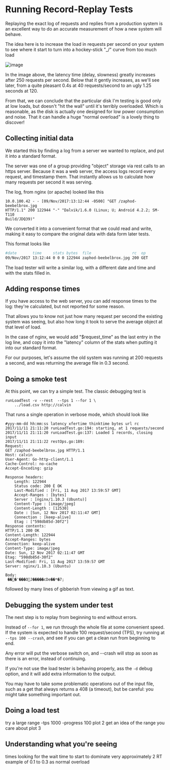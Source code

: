 # Running Record-Replay Tests

Replaying the exact log of requests and replies from a production 
system is an excellent way to do an accurate measurement of how 
a new system will behave.

The idea here is to increase the load in requests per second on
your system to see where it start to turn into a hockey-stick "_/" 
curve from too much load
 
![image](https://user-images.githubusercontent.com/559505/32694390-8e1bec20-c70c-11e7-9c5b-9da23b237b84.png)

In the image above, the latency time (delay, slowness) greatly increases
after 250 requests per second. Below that it gently increases, as we'll 
see later, from a quite pleasant 0.4s at 40 requests/second to an 
ugly 1.25 seconds at 120.

From that, we can conclude that the particular disk I'm testing is good 
only at low loads, but doesn't "hit the wall" until it's terribly overloaded.
Which is reasonable, as the disk is actually one designed for low 
power consumption and noise. That it can handle a huge "normal overload"
is a lovely thing to discover!

## Collecting initial data

We started this by finding a log from a server we wanted to replace, and
put it into a standard format.

The server was one of a group providing "object" storage via rest 
calls to an https server.  Because it was a web server, the access logs
record every request, and timestamp them. That instantly allows us to
calculate how many requests per second it was serving. 

The log, from nginx (or apache) looked like this
```
10.0.100.42 - - [09/Nov/2017:13:12:44 -0500] "GET /zaphod-beebelbrox.jpg 
HTTP/1.1" 200 122944 "-" "Dalvik/1.6.0 (Linux; U; Android 4.2.2; SM-T110 
Build/JDQ39)"
```
We converted it into a convenient format that we could read and write, 
making it easy to compare the original data with data form later tests.

This format looks like
```bash
#date       time     stats bytes  file                  rc  op
09/Nov/2017 13:12:44 0 0 0 122944 zaphod-beebelbrox.jpg 200 GET

```
The load tester will write a similar log, with a different date and time
and with the stats filled in.


## Adding response times
If you have access to the web server, you can add response times to
the log: they're calculated, but not reported for some reason.

That allows you to know not just how many request per second the 
existing system was seeing, but also how long it took to serve 
the average object at that level of load.

In the case of nginx, we would add "$request_time" as the last entry
in the log line, and copy it into the "latency" column of the stats
when putting it into our standard format.

For our  purposes,
let's assume the old system was running at 200 requests a second, 
and was returning the average file in 0.3 second.

## Doing a smoke test
At this point, we can try a simple test. The classic debugging test
is
```
runLoadTest -v --rest  --tps 1 --for 1 \
	../load.csv http://calvin
```
That runs a single operation in verbose mode, which should look like
```
#yyy-mm-dd hh:mm:ss latency xfertime thinktime bytes url rc
2017/11/11 21:11:20 runLoadTest.go:194: starting, at 1 requests/second
2017/11/11 21:11:20 runLoadTest.go:137: Loaded 1 records, closing input
2017/11/11 21:11:22 restOps.go:189: 
Request: 
GET /zaphod-beebelbrox.jpg HTTP/1.1
Host: calvin
User-Agent: Go-http-client/1.1
Cache-Control: no-cache
Accept-Encoding: gzip

Response headers:
    Length: 122944
    Status code: 200 È OK
    Last-Modified : [Fri, 11 Aug 2017 13:59:57 GMT]
    Accept-Ranges : [bytes]
    Server : [nginx/1.10.3 (Ubuntu)]
    Content-Type : [image/jpeg]
    Content-Length : [12530]
    Date : [Sun, 12 Nov 2017 02:11:47 GMT]
    Connection : [keep-alive]
    Etag : ["598db85d-30f2"]
Response contents: 
HTTP/1.1 200 OK
Content-Length: 122944
Accept-Ranges: bytes
Connection: keep-alive
Content-Type: image/jpeg
Date: Sun, 12 Nov 2017 02:11:47 GMT
Etag: "598db85d-30f2"
Last-Modified: Fri, 11 Aug 2017 13:59:57 GMT
Server: nginx/1.10.3 (Ubuntu)

Body:
 ���'���OJ�����cDe��*�7;

```
followed by many lines of gibberish from viewing a gif as text.


## Debugging the system under test  
The next step is to replay from beginning to end without errors.

Instead of `--for 1`, we run through the whole file at some convenient
speed. If the system is expected to handle 100 request/second (TPS), 
try running at `--tps 100 --crash`, and see if you can get a clean run 
from beginning to end.

Any error will put the verbose switch on, and --crash will stop
as soon as there is an error, instead of continuing.

If you're not use the load tester is behaving properly, ass the `-d` 
debug option, and it will add extra information to the output.

You may have to take some problematic operations out of the input file, 
such as a get that always returns a 408 (a timeout), but be careful:
you might take something important out.


## Doing a load test
try a large range
-tps 1000 -progress 100
plot 2
get an idea of the range you care about
plot 3

## Understanding what you're seeing
times
looking for the wait time to start to dominate
very approximately 2 RT
example of 0.1 to 0.3 as normal overload
